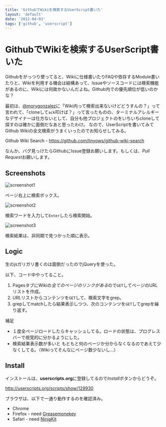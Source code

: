 ```yaml
---
title: 'GithubでWikiを検索するUserScript書いた'
layout: 'default'
date: '2012-04-03'
tags: ['github', 'userscript']
---
```


GithubでWikiを検索するUserScript書いた
======================================

Githubをがっつり使ってると、Wikiに仕様書いたりFAQや依存するModule書いたりと、Wikiを利用する機会は結構あって、Issueやソースコードには検索機能があるのに、Wikiには何故かないんだよね。Github内での優先順位が低いのかな？

最初は、[@morygonzalez](https://twitter.com/#!/morygonzalez)に「Wiki内って検索出来ないけどどうすんの？」って言われて、「cloneして`ack`叩けば？」って言ったものの、ターミナルアレルギーなデザイナーは仕方ないとして、自分も他プロジェクトのをいちいちcloneして探すのは確かに面倒だなあと思ったわけ。
なので、UserScriptを書いてみてGithub Wikiの全文検索がうまくいったのでお知らせしてみる。

Github Wiki Search - https://github.com/linyows/github-wiki-search

なんか、バグ見っけたらGithubにIssue登録お願いします。もしくは、*Pull Request*お願いします。

Screenshots
-----------

![screenshot1](https://github.com/linyows/github-wiki-search/raw/master/images/1.png)

ページ右上に検索ボックス。

![screenshot2](https://github.com/linyows/github-wiki-search/raw/master/images/2.png)

検索ワードを入力して`Enter`したら検索開始。

![screenshot3](https://github.com/linyows/github-wiki-search/raw/master/images/3.png)

検索結果は、非同期で見つかった順に表示。

Logic
-----

生のjsガリガリ書くのは面倒だったのでjQueryを使った。

以下、コード中やってること。

1. PagesタブにWikiの*全てのページのリンクがある*ので`GET`してページのURLリストを作成。
2. URLリストからコンテンツを`GET`して、検索文字をgrep。
3. grepしてmatchしたら結果表示しつつ、次のコンテンツを`GET`してgrepを繰り返す。

補足

- １度全ページロードしたらキャッシュしてる。ロードの状態は、プログレスバーで視覚的に分かるようにした。
- 検索結果表示数が多いと もともと何のページか分からなくなるのであえて少なくしてる。（Wikiってそんなにページ数少ないし...）

Install
-------

インストールは、**userscripts.org**に登録してるので*Install*ボタンからどうぞ。

http://userscripts.org/scripts/show/129930

ブラウザは、以下で一通り動作するのを確認済み。

- Chrome
- Firefox - need [Greasemonekey](https://addons.mozilla.org/ja/firefox/addon/greasemonkey/)
- Safari - need [NinjaKit](http://d.hatena.ne.jp/os0x/20100612/1276330696)
